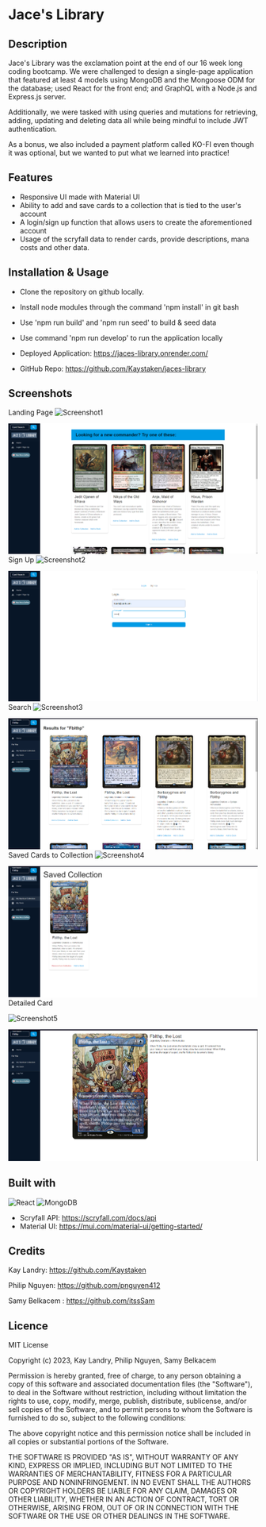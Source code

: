 # Jace's Library

## Description

Jace's Library was the exclamation point at the end of our 16 week long coding bootcamp. We were challenged to design a single-page application that featured at least 4 models using MongoDB and the Mongoose ODM for the database; used React for the front end; and GraphQL with a Node.js and Express.js server.

Additionally, we were tasked with using queries and mutations for retrieving, adding, updating and deleting data all while being mindful to include JWT authentication.

As a bonus, we also included a payment platform called KO-FI even though it was optional, but we wanted to put what we learned into practice!

## Features
- Responsive UI made with Material UI
- Ability to add and save cards to a collection that is tied to the user's account
- A login/sign up function that allows users to create the aforementioned account
- Usage of the scryfall data to render cards, provide descriptions, mana costs and other data.

## Installation & Usage
- Clone the repository on github locally.
- Install node modules through the command 'npm install' in git bash
- Use 'npm run build' and 'npm run seed' to build & seed data
- Use command 'npm run develop' to run the application locally

- Deployed Application: https://jaces-library.onrender.com/ 
- GitHub Repo: https://github.com/Kaystaken/jaces-library

## Screenshots
Landing Page
![Screenshot1](https://github.com/Kaystaken/jaces-library/assets/148396597/ba720532-51f0-456e-8ef1-e9103cd53c52)

![screenshot1](images/Screenshot1.png)
Sign Up
![Screenshot2](https://github.com/Kaystaken/jaces-library/assets/148396597/78bae69f-5ce4-4957-b90a-062716bf0f72)

![screenshot1](images/Screenshot2.png)
Search
![Screenshot3](https://github.com/Kaystaken/jaces-library/assets/148396597/8d755fca-3d81-4780-9de5-1909fce34d71)

![screenshot1](images/Screenshot3.png)
Saved Cards to Collection
![Screenshot4](https://github.com/Kaystaken/jaces-library/assets/148396597/8510360c-be23-4351-864c-643554de9a00)

![screenshot1](images/Screenshot4.png)
Detailed Card

![Screenshot5](https://github.com/Kaystaken/jaces-library/assets/148396597/a79bfdd5-1c39-4164-a52c-ce726ca6c36f)

![screenshot1](images/Screenshot5.png)

## Built with
![React](https://img.shields.io/badge/react-%2320232a.svg?style=for-the-badge&logo=react&logoColor=%2361DAFB)
![MongoDB](https://img.shields.io/badge/MongoDB-%234ea94b.svg?style=for-the-badge&logo=mongodb&logoColor=white)
 - Scryfall API: https://scryfall.com/docs/api
 - Material UI: https://mui.com/material-ui/getting-started/

## Credits

Kay Landry: https://github.com/Kaystaken

Philip Nguyen: https://github.com/pnguyen412

Samy Belkacem : https://github.com/itssSam

## Licence
MIT License

Copyright (c) 2023, Kay Landry, Philip Nguyen, Samy Belkacem

Permission is hereby granted, free of charge, to any person obtaining a copy
of this software and associated documentation files (the "Software"), to deal
in the Software without restriction, including without limitation the rights
to use, copy, modify, merge, publish, distribute, sublicense, and/or sell
copies of the Software, and to permit persons to whom the Software is
furnished to do so, subject to the following conditions:

The above copyright notice and this permission notice shall be included in all
copies or substantial portions of the Software.

THE SOFTWARE IS PROVIDED "AS IS", WITHOUT WARRANTY OF ANY KIND, EXPRESS OR
IMPLIED, INCLUDING BUT NOT LIMITED TO THE WARRANTIES OF MERCHANTABILITY,
FITNESS FOR A PARTICULAR PURPOSE AND NONINFRINGEMENT. IN NO EVENT SHALL THE
AUTHORS OR COPYRIGHT HOLDERS BE LIABLE FOR ANY CLAIM, DAMAGES OR OTHER
LIABILITY, WHETHER IN AN ACTION OF CONTRACT, TORT OR OTHERWISE, ARISING FROM,
OUT OF OR IN CONNECTION WITH THE SOFTWARE OR THE USE OR OTHER DEALINGS IN THE
SOFTWARE.
